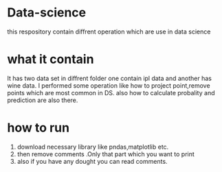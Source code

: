 # Data-science
this respository contain diffrent operation which are use in data science 

# what it contain 
It has two data set in diffrent folder one contain ipl data and another has wine data.
I performed some operation like how to project point,remove points which are most common in DS.
also how to calculate probality and prediction are also there.

# how to run
1. download necessary library like pndas,matplotlib etc.
2. then remove comments .Only that part which you want to print
3. also if you have any dought you can read comments.


